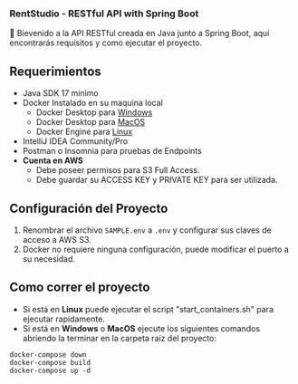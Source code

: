 ### RentStudio - RESTful API with Spring Boot

👋 Bievenido a la API RESTful creada en Java junto a Spring Boot, aquí encontrarás requisitos y como ejecutar el proyecto.

## Requerimientos

- Java SDK 17 minimo
- Docker Instalado en su maquina local
    - Docker Desktop para [Windows](https://docs.docker.com/desktop/install/windows-install/)
    - Docker Desktop para [MacOS](https://docs.docker.com/desktop/install/mac-install/)
    - Docker Engine para [Linux](https://docs.docker.com/engine/install/)
- IntelliJ IDEA Community/Pro
- Postman o Insomnia para pruebas de Endpoints
- **Cuenta en AWS**
    - Debe poseer permisos para S3 Full Access.
    - Debe guardar su ACCESS KEY y PRIVATE KEY para ser utilizada.

## Configuración del Proyecto

1. Renombrar el archivo `SAMPLE.env` a `.env` y configurar sus claves de acceso a AWS S3.
2. Docker no requiere ninguna configuración, puede modificar el puerto a su necesidad.

## Como correr el proyecto

- Si está en **Linux** puede ejecutar el script "start_containers.sh" para ejecutar rapidamente.
- Si está en **Windows** o **MacOS** ejecute los siguientes comandos abriendo la terminar en la carpeta raíz del proyecto:
```
docker-compose down
docker-compose build
docker-compose up -d
```

